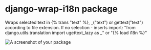# django-wrap-i18n package

Wraps selected text in {% trans "text" %}, \_("text") or gettext("text") according to file extension.
If no selection - inserts import:
"from django.utils.translation import ugettext_lazy as \_"
or
"{% load i18n %}"


![A screenshot of your package](https://f.cloud.github.com/assets/69169/2290250/c35d867a-a017-11e3-86be-cd7c5bf3ff9b.gif)
